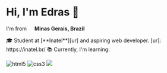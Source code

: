 <h1>Hi, I'm Edras 👋</h1>
<p>I'm from <img src="https://em-content.zobj.net/thumbs/160/twitter/141/flag-for-brazil_1f1e7-1f1f7.png" width="13"/> <b>Minas Gerais, Brazil</b></p>
🎓 Student at [**Inatel**][ur] and aspiring web developer. 
[ur]: https://inatel.br/
📚 Currently, I'm learning:
<p> 
  <img alt="html5" src="https://img.shields.io/badge/HTML5-E34F26?style=for-the-badge&logo=html5&logoColor=white"/>
  <img alt="css3" src="https://img.shields.io/badge/CSS3-1572B6?style=for-the-badge&logo=css3&logoColor=white"/>
  <img src="https://img.shields.io/badge/javascript-F7DF1E?style=for-the-badge&logo=javascript&logoColor=black">
</p>

